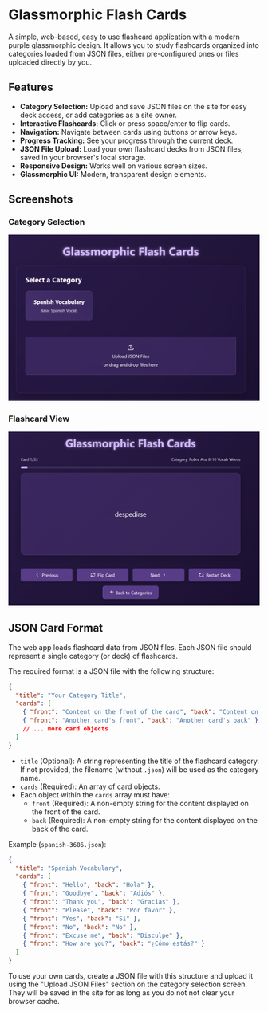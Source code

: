 # Glassmorphic Flash Cards

A simple, web-based, easy to use flashcard application with a modern purple glassmorphic design. It allows you to study flashcards organized into categories loaded from JSON files, either pre-configured ones or files uploaded directly by you.

## Features

*   **Category Selection:** Upload and save JSON files on the site for easy deck access, or add categories as a site owner.
*   **Interactive Flashcards:** Click or press space/enter to flip cards.
*   **Navigation:** Navigate between cards using buttons or arrow keys.
*   **Progress Tracking:** See your progress through the current deck.
*   **JSON File Upload:** Load your own flashcard decks from JSON files, saved in your browser's local storage.
*   **Responsive Design:** Works well on various screen sizes.
*   **Glassmorphic UI:** Modern, transparent design elements.

## Screenshots

### Category Selection

![Category Selection Screen](images/cat.png)

### Flashcard View

![Flashcard Screen](images/card.png)

## JSON Card Format

The web app loads flashcard data from JSON files. Each JSON file should represent a single category (or deck) of flashcards.

The required format is a JSON file with the following structure:

```json
{
  "title": "Your Category Title",
  "cards": [
    { "front": "Content on the front of the card", "back": "Content on the back of the card" },
    { "front": "Another card's front", "back": "Another card's back" }
    // ... more card objects
  ]
}
```

*   `title` (Optional): A string representing the title of the flashcard category. If not provided, the filename (without `.json`) will be used as the category name.
*   `cards` (Required): An array of card objects.
*   Each object within the `cards` array must have:
    *   `front` (Required): A non-empty string for the content displayed on the front of the card.
    *   `back` (Required): A non-empty string for the content displayed on the back of the card.

Example (`spanish-3686.json`):

```json
{
  "title": "Spanish Vocabulary",
  "cards": [
    { "front": "Hello", "back": "Hola" },
    { "front": "Goodbye", "back": "Adiós" },
    { "front": "Thank you", "back": "Gracias" },
    { "front": "Please", "back": "Por favor" },
    { "front": "Yes", "back": "Sí" },
    { "front": "No", "back": "No" },
    { "front": "Excuse me", "back": "Disculpe" },
    { "front": "How are you?", "back": "¿Cómo estás?" }
  ]
}
```

To use your own cards, create a JSON file with this structure and upload it using the "Upload JSON Files" section on the category selection screen. They will be saved in the site for as long as you do not not clear your browser cache.